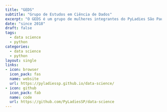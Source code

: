 ```yaml
---
title: "GEDS"
subtitle: "Grupo de Estudos em Ciência de Dados"
excerpt: "O GEDS é um grupo de mulheres integrantes do PyLadies São Paulo que se reuniram para estudar Python e Ciência de Dados."
date: "since 2018"
draft: false
tags:
  - data science
  - python
categories:
  - data science
  - python
layout: single
links:
- icon: browser
  icon_pack: fas
  name: website
  url: https://pyladiessp.github.io/data-science/
- icon: github
  icon_pack: fab
  name: code
  url: https://github.com/PyLadiesSP/data-science
---
```

